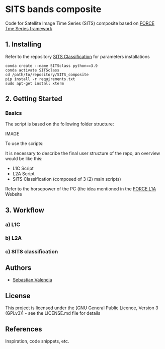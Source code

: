 # SITS bands composite

Code for Satellite Image Time Series (SITS) composite based on [FORCE Tme Series framework](https://force-eo.readthedocs.io/en/latest/index.html)

## 1. Installing

Refer to the repository [SITS Classification](https://github.com/LUP-LuftbildUmweltPlanung/SITS_classification) for parameters installations 


```
conda create --name SITSclass python==3.9
conda activate SITSclass
cd /path/to/repository/SITS_composite
pip install -r requirements.txt
sudo apt-get install xterm
```

## 2. Getting Started

### Basics

The script is based on the following folder structure:

IMAGE

To use the scripts:

It is necessary to describe the final user structure of the repo, an overview would be like this:

* L1C Script
* L2A Script
* SITS Classification (composed of 3 (2) main scripts)

Refer to the horsepower of the PC (the idea mentioned in the [FORCE L1A](https://force-eo.readthedocs.io/en/latest/howto/l2-ard.html) Website

## 3. Workflow

### a) L1C

### b) L2A

### c) SITS classification

## Authors

* [Sebastian Valencia](https://github.com/Azarozo19)


## License

This project is licensed under the [GNU General Public Licence, Version 3 (GPLv3)] - see the LICENSE.md file for details

## References

Inspiration, code snippets, etc.
